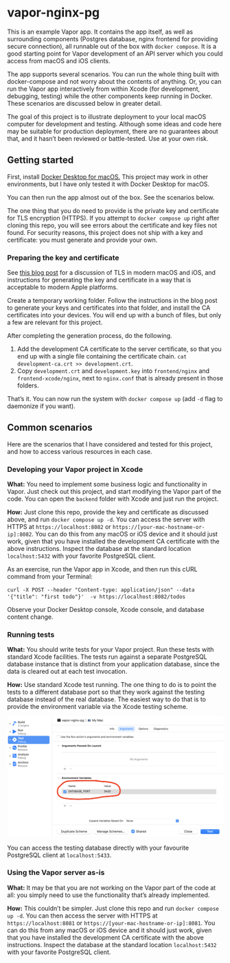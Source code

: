 # vapor-nginx-pg

This is an example Vapor app. It contains the app itself, as well as surrounding components (Postgres database, nginx frontend for providing secure connection), all runnable out of the box with `docker compose`. It is a good starting point for Vapor development of an API server which you could access from macOS and iOS clients.

The app supports several scenarios. You can run the whole thing built with docker-compose and not worry about the contents of anything. Or, you can run the Vapor app interactively from within Xcode (for development, debugging, testing) while the other components keep running in Docker. These scenarios are discussed below in greater detail.

The goal of this project is to illustrate deployment to your local macOS computer for development and testing. Although some ideas and code here may be suitable for production deployment, there are no guarantees about that, and it hasn’t been reviewed or battle-tested. Use at your own risk.

## Getting started

First, install [Docker Desktop for macOS.](https://www.docker.com/products/docker-desktop) This project may work in other environments, but I have only tested it with Docker Desktop for macOS.

You can then run the app almost out of the box. See the scenarios below.

The one thing that you do need to provide is the private key and certificate for TLS encryption (HTTPS). If you attempt to `docker compose up` right after cloning this repo, you will see errors about the certificate and key files not found. For security reasons, this project does not ship with a key and certificate: you must generate and provide your own.

### Preparing the key and certificate

See [this blog post](https://jaanus.com/ios-13-certificates/) for a discussion of TLS in modern macOS and iOS, and instructions for generating the key and certificate in a way that is acceptable to modern Apple platforms.

Create a temporary working folder. Follow the instructions in the blog post to generate your keys and certificates into that folder, and install the CA certificates into your devices. You will end up with a bunch of files, but only a few are relevant for this project.

After completing the generation process, do the following.

1. Add the development CA certificate to the server certificate, so that you end up with a single file containing the certificate chain. `cat development-ca.crt >> development.crt`.
1. Copy `development.crt` and `development.key` into `frontend/nginx` and `frontend-xcode/nginx`, next to `nginx.conf` that is already present in those folders.

That’s it. You can now run the system with `docker compose up` (add `-d` flag to daemonize if you want).

## Common scenarios

Here are the scenarios that I have considered and tested for this project, and how to access various resources in each case.

### Developing your Vapor project in Xcode

**What:** You need to implement some business logic and functionality in Vapor. Just check out this project, and start modifying the Vapor part of the code. You can open the `backend` folder with Xcode and just run the project.

**How:** Just clone this repo, provide the key and certificate as discussed above, and run `docker compose up -d`. You can access the server with HTTPS at `https://localhost:8082` or `https://[your-mac-hostname-or-ip]:8082`. You can do this from any macOS or iOS device and it should just work, given that you have installed the development CA certificate with the above instructions. Inspect the database at the standard location `localhost:5432` with your favorite PostgreSQL client.

As an exercise, run the Vapor app in Xcode, and then run this cURL command from your Terminal:

```
curl -X POST --header "Content-type: application/json" --data '{"title": "first todo"}'  -v https://localhost:8082/todos
```

Observe your Docker Desktop console, Xcode console, and database content change.

### Running tests

**What:** You should write tests for your Vapor project. Run these tests with standard Xcode facilities. The tests run against a separate PostgreSQL database instance that is distinct from your application database, since the data is cleared out at each test invocation.

**How:** Use standard Xcode test running. The one thing to do is to point the tests to a different database port so that they work against the testing database instead of the real database. The easiest way to do that is to provide the environment variable via the Xcode testing scheme.

![Database port for testing](doc/database-port.png)

You can access the testing database directly with your favourite PostgreSQL client at `localhost:5433`.

### Using the Vapor server as-is

**What:** It may be that you are not working on the Vapor part of the code at all: you simply need to use the functionality that’s already implemented.

**How:** This couldn’t be simpler. Just clone this repo and run `docker compose up -d`. You can then access the server with HTTPS at `https://localhost:8081` or `https://[your-mac-hostname-or-ip]:8081`. You can do this from any macOS or iOS device and it should just work, given that you have installed the development CA certificate with the above instructions. Inspect the database at the standard location `localhost:5432` with your favorite PostgreSQL client.
